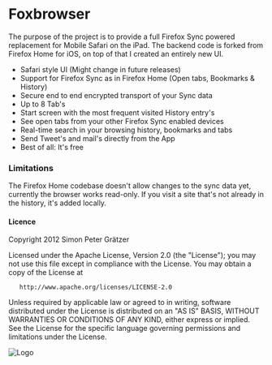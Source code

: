 # Foxbrowser

The purpose of the project is to provide a full Firefox Sync powered replacement for Mobile Safari on the iPad. 
The backend code is forked from Firefox Home for iOS, on top of that I created an entirely new UI.

- Safari style UI (Might change in future releases)
- Support for Firefox Sync as in Firefox Home (Open tabs, Bookmarks & History)
- Secure end to end encrypted transport of your Sync data
- Up to 8 Tab's
- Start screen with the most frequent visited History entry's
- See open tabs from your other Firefox Sync enabled devices
- Real-time search in your browsing history, bookmarks and tabs
- Send Tweet's and mail's directly from the App
- Best of all: It's free

### Limitations
The Firefox Home codebase doesn't allow changes to the sync data yet, currently the browser works read-only.
If you visit a site that's not already in the history, it's added locally.

#### Licence
   Copyright 2012 Simon Peter Grätzer

   Licensed under the Apache License, Version 2.0 (the "License");
   you may not use this file except in compliance with the License.
   You may obtain a copy of the License at

       http://www.apache.org/licenses/LICENSE-2.0

   Unless required by applicable law or agreed to in writing, software
   distributed under the License is distributed on an "AS IS" BASIS,
   WITHOUT WARRANTIES OR CONDITIONS OF ANY KIND, either express or implied.
   See the License for the specific language governing permissions and
   limitations under the License.

![Logo](https://raw.github.com/graetzer/Foxbrowser/master/iTunesArtwork.png)